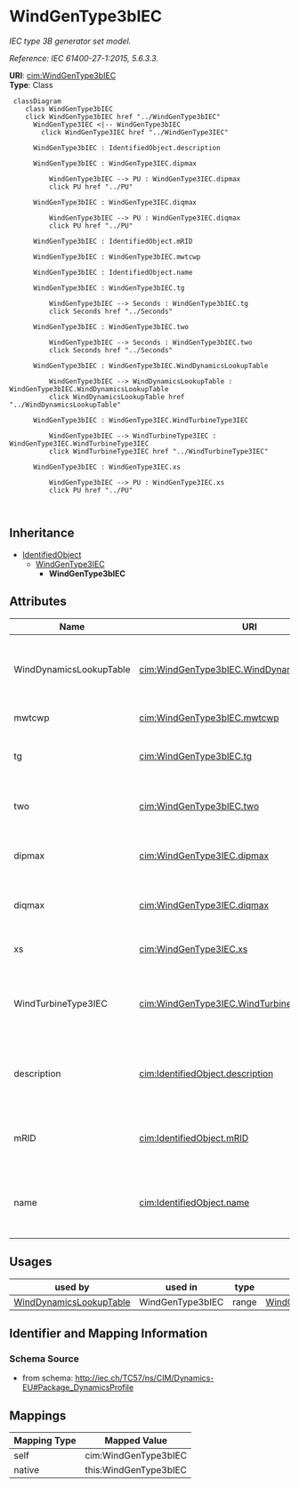 # WindGenType3bIEC


_IEC type 3B generator set model._

_Reference: IEC 61400-27-1:2015, 5.6.3.3._





**URI**: [cim:WindGenType3bIEC](http://iec.ch/TC57/CIM100#WindGenType3bIEC)<br />
**Type**: Class




```mermaid
 classDiagram
    class WindGenType3bIEC
    click WindGenType3bIEC href "../WindGenType3bIEC"
      WindGenType3IEC <|-- WindGenType3bIEC
        click WindGenType3IEC href "../WindGenType3IEC"
      
      WindGenType3bIEC : IdentifiedObject.description
        
      WindGenType3bIEC : WindGenType3IEC.dipmax
        
          WindGenType3bIEC --> PU : WindGenType3IEC.dipmax
          click PU href "../PU"
        
      WindGenType3bIEC : WindGenType3IEC.diqmax
        
          WindGenType3bIEC --> PU : WindGenType3IEC.diqmax
          click PU href "../PU"
        
      WindGenType3bIEC : IdentifiedObject.mRID
        
      WindGenType3bIEC : WindGenType3bIEC.mwtcwp
        
      WindGenType3bIEC : IdentifiedObject.name
        
      WindGenType3bIEC : WindGenType3bIEC.tg
        
          WindGenType3bIEC --> Seconds : WindGenType3bIEC.tg
          click Seconds href "../Seconds"
        
      WindGenType3bIEC : WindGenType3bIEC.two
        
          WindGenType3bIEC --> Seconds : WindGenType3bIEC.two
          click Seconds href "../Seconds"
        
      WindGenType3bIEC : WindGenType3bIEC.WindDynamicsLookupTable
        
          WindGenType3bIEC --> WindDynamicsLookupTable : WindGenType3bIEC.WindDynamicsLookupTable
          click WindDynamicsLookupTable href "../WindDynamicsLookupTable"
        
      WindGenType3bIEC : WindGenType3IEC.WindTurbineType3IEC
        
          WindGenType3bIEC --> WindTurbineType3IEC : WindGenType3IEC.WindTurbineType3IEC
          click WindTurbineType3IEC href "../WindTurbineType3IEC"
        
      WindGenType3bIEC : WindGenType3IEC.xs
        
          WindGenType3bIEC --> PU : WindGenType3IEC.xs
          click PU href "../PU"
        
      
```





## Inheritance
* [IdentifiedObject](IdentifiedObject.md)
    * [WindGenType3IEC](WindGenType3IEC.md)
        * **WindGenType3bIEC**



## Attributes


| Name | URI | Cardinality and Range | Description | Inheritance |
| ---  | --- | --- | --- | --- |
| WindDynamicsLookupTable | [cim:WindGenType3bIEC.WindDynamicsLookupTable](http://iec.ch/TC57/CIM100#WindGenType3bIEC.WindDynamicsLookupTable) | 1..* <br />  [WindDynamicsLookupTable](WindDynamicsLookupTable.md)  | The wind dynamics lookup table associated with this generator type 3B model | direct |
| mwtcwp | [cim:WindGenType3bIEC.mwtcwp](http://iec.ch/TC57/CIM100#WindGenType3bIEC.mwtcwp) | 1 <br />  boolean  | Crowbar control mode (<i>M</i><i><sub>WTcwp</sub></i>) | direct |
| tg | [cim:WindGenType3bIEC.tg](http://iec.ch/TC57/CIM100#WindGenType3bIEC.tg) | 1 <br />  [Seconds](Seconds.md)  | Current generation time constant (<i>T</i><i><sub>g</sub></i>) (&gt;= 0) | direct |
| two | [cim:WindGenType3bIEC.two](http://iec.ch/TC57/CIM100#WindGenType3bIEC.two) | 1 <br />  [Seconds](Seconds.md)  | Time constant for crowbar washout filter (<i>T</i><i><sub>wo</sub></i>) (&gt;... | direct |
| dipmax | [cim:WindGenType3IEC.dipmax](http://iec.ch/TC57/CIM100#WindGenType3IEC.dipmax) | 1 <br />  [PU](PU.md)  | Maximum active current ramp rate (<i>di</i><i><sub>pmax</sub></i>) | [WindGenType3IEC](WindGenType3IEC.md) |
| diqmax | [cim:WindGenType3IEC.diqmax](http://iec.ch/TC57/CIM100#WindGenType3IEC.diqmax) | 1 <br />  [PU](PU.md)  | Maximum reactive current ramp rate (<i>di</i><i><sub>qmax</sub></i>) | [WindGenType3IEC](WindGenType3IEC.md) |
| xs | [cim:WindGenType3IEC.xs](http://iec.ch/TC57/CIM100#WindGenType3IEC.xs) | 1 <br />  [PU](PU.md)  | Electromagnetic transient reactance (<i>x</i><i><sub>S</sub></i>) | [WindGenType3IEC](WindGenType3IEC.md) |
| WindTurbineType3IEC | [cim:WindGenType3IEC.WindTurbineType3IEC](http://iec.ch/TC57/CIM100#WindGenType3IEC.WindTurbineType3IEC) | 0..1 <br />  [WindTurbineType3IEC](WindTurbineType3IEC.md)  | Wind turbine type 3 model with which this wind generator type 3 is associated | [WindGenType3IEC](WindGenType3IEC.md) |
| description | [cim:IdentifiedObject.description](http://iec.ch/TC57/CIM100#IdentifiedObject.description) | 0..1 <br />  string  | The description is a free human readable text describing or naming the object | [IdentifiedObject](IdentifiedObject.md) |
| mRID | [cim:IdentifiedObject.mRID](http://iec.ch/TC57/CIM100#IdentifiedObject.mRID) | 1 <br />  string  | Master resource identifier issued by a model authority | [IdentifiedObject](IdentifiedObject.md) |
| name | [cim:IdentifiedObject.name](http://iec.ch/TC57/CIM100#IdentifiedObject.name) | 0..1 <br />  string  | The name is any free human readable and possibly non unique text naming the o... | [IdentifiedObject](IdentifiedObject.md) |





## Usages

| used by | used in | type | used |
| ---  | --- | --- | --- |
| [WindDynamicsLookupTable](WindDynamicsLookupTable.md) | WindGenType3bIEC | range | [WindGenType3bIEC](WindGenType3bIEC.md) |






## Identifier and Mapping Information







### Schema Source


* from schema: http://iec.ch/TC57/ns/CIM/Dynamics-EU#Package_DynamicsProfile





## Mappings

| Mapping Type | Mapped Value |
| ---  | ---  |
| self | cim:WindGenType3bIEC |
| native | this:WindGenType3bIEC |




